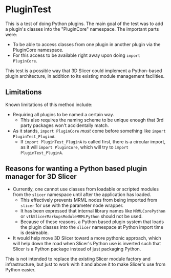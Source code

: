 # PluginTest

This is a test of doing Python plugins. The main goal of the test was to add a plugin's classes into the "PluginCore" namespace. The important parts were:
- To be able to access classes from one plugin in another plugin via the PluginCore namespace.
- For this access to be available right away upon doing `import PluginCore`.

This test is a possible way that 3D Slicer could implement a Python-based plugin architecture, in addition to its existing module management facilities.

## Limitations

Known limitations of this method include:
- Requiring all plugins to be named a certain way.
    - This also requires the naming scheme to be unique enough that 3rd party packages won't accidentally match.
- As it stands, `import PluginCore` _must_ come before something like `import PluginTest_PluginA`.
    - If `import PluginTest_PluginA` is called first, there is a circular import, as it will `import PluginCore`, which will try to `import PluginTest_PluginA`.

## Reasons for wanting a Python based plugin manager for 3D Slicer

- Currently, one cannot use classes from loadable or scripted modules from the `slicer` namespace until after the application has loaded.
    - This effectively prevents MRML nodes from being imported from `slicer` for use with the parameter node wrapper.
    - It has been expressed that internal library names like `MRMLCorePython` or `vtkSlicerMarkupsModuleMRMLPython` should not be used.
    - Because of these reasons, a Python based plugin system that loads the plugin classes into the `slicer` namespace at Python import time is desireable.
- It would help move 3D Slicer toward a more pythonic approach, which will help down the road when Slicer's Python use is inverted such that Slicer is a Python package instead of just packaging Python.

This is not intended to replace the existing Slicer module factory and infrastructure, but just to work with it and above it to make Slicer's use from Python easier.
